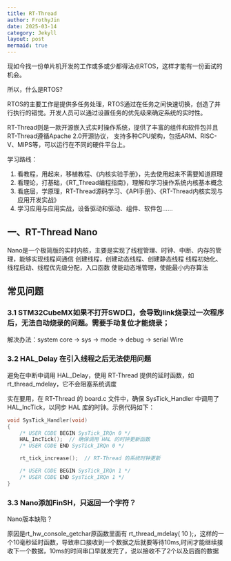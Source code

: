 ```yaml
---
title: RT-Thread
author: FrothyJin
date: 2025-03-14
category: Jekyll
layout: post
mermaid: true
---
```


现如今找一份单片机开发的工作或多或少都得沾点RTOS，这样才能有一份面试的机会。

所以，什么是RTOS?

RTOS的主要工作是提供多任务处理，RTOS通过在任务之间快速切换，创造了并行执行的错觉。开发人员可以通过设置任务的优先级来确定系统的实时性。

RT-Thread则是一款开源嵌入式实时操作系统，提供了丰富的组件和软件包并且RT-Thread遵循Apache 2.0开源协议， 支持多种CPU架构，包括ARM、RISC-V、MIPS等，可以运行在不同的硬件平台上。

学习路线：

1. 看教程，用起来，移植教程、《内核实验手册》，先去使用起来不需要知道原理
1. 看理论，打基础，《RT_Thread编程指南》，理解和学习操作系统内核基本概念
1. 看底层，学原理，RT-Thread源码学习、《API手册》、《RT-Thread内核实现与应用开发实战》
1. 学习应用与应用实战，设备驱动和驱动、组件、软件包……

## 一、RT-Thread Nano

Nano是一个极简版的实时内核，主要是实现了线程管理、时钟、中断、内存的管理，能够实现线程间通信
创建线程，创建动态线程、创建静态线程
线程初始化、线程启动、线程优先级分配，入口函数
使能动态堆管理，使能最小内存算法



## 常见问题

### 3.1 STM32CubeMX如果不打开SWD口，会导致jlink烧录过一次程序后，无法自动烧录的问题。需要手动复位才能烧录；
解决办法：system core -> sys -> mode -> debug -> serial Wire

### 3.2 HAL_Delay 在引入线程之后无法使用问题
避免在中断中调用 HAL_Delay，使用 RT-Thread 提供的延时函数，如 rt_thread_mdelay，它不会阻塞系统调度

实在要用，在 RT-Thread 的 board.c 文件中，确保 SysTick_Handler 中调用了 HAL_IncTick，以同步 HAL 库的时钟。示例代码如下：
```C
void SysTick_Handler(void)
{
    /* USER CODE BEGIN SysTick_IRQn 0 */
    HAL_IncTick();  // 确保调用 HAL 的时钟更新函数
    /* USER CODE END SysTick_IRQn 0 */

    rt_tick_increase();  // RT-Thread 的系统时钟更新

    /* USER CODE BEGIN SysTick_IRQn 1 */
    /* USER CODE END SysTick_IRQn 1 */
}
```


### 3.3 Nano添加FinSH，只返回一个字符？

Nano版本缺陷？

原因是rt_hw_console_getchar原函数里面有 rt_thread_mdelay( 10 );，这样的一个10毫秒延时函数，导致串口接收到一个数据之后就要等待10ms,时间才能继续接收下一个数据，10ms的时间串口早就发完了，说以接收不了2个以及后面的数据
